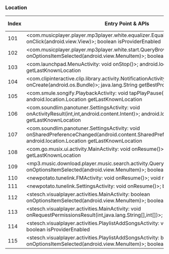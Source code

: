### Location
| Index | Entry Point & APIs | Screen shot | Resource id | Label |
| ------------- | ------------- | ------------- |-------------|-------------|
| 101 | <com.musicplayer.player.mp3player.white.equalizer.EqualizerActivity$2: void onClick(android.view.View)>; boolean isProviderEnabled | ![](F:\COSMOS\output\py\Play_win8\Music_Audio\com.musicplayer.player.mp3player.white\com.musicplayer.player.mp3player.white.equalizer.EqualizerActivity.png) |  | |
| 102 | <com.musicplayer.player.mp3player.white.start.QueryBrowserActivity: boolean onOptionsItemSelected(android.view.MenuItem)>; boolean isProviderEnabled | ![](F:\COSMOS\output\py\Play_win8\Music_Audio\com.musicplayer.player.mp3player.white\com.musicplayer.player.mp3player.white.start.QueryBrowserActivity.png) |  | |
| 103 | <com.launchpad.MenuActivity: void onStop()>; android.location.Location getLastKnownLocation | ![](F:\COSMOS\output\py\Play_win8\Music_Audio\com.paullipnyagov.dubsteplaunchpad24\com.launchpad.MenuActivity.png) |  | F |
| 104 | <com.clipinteractive.clip.library.activity.NotificationActivity: void onCreate(android.os.Bundle)>; java.lang.String getBestProvider | ![](F:\COSMOS\output\py\Play_win8\Music_Audio\com.radio.station.PIOLIN.DJ\com.clipinteractive.clip.library.activity.NotificationActivity.png) |  | F |
| 105 | <com.smule.songify.PlaybackActivity: void tapPlayPause(android.view.View)>; android.location.Location getLastKnownLocation | ![](F:\COSMOS\output\py\Play_win8\Music_Audio\com.smule.songify\com.smule.songify.PlaybackActivity.png) |  | F |
| 106 | <com.soundlim.panotuner.SettingsActivity: void onActivityResult(int,int,android.content.Intent)>; android.location.Location getLastKnownLocation | ![](F:\COSMOS\output\py\Play_win8\Music_Audio\com.soundlim.panotuner\com.soundlim.panotuner.SettingsActivity.png) |  | |
| 107 | <com.soundlim.panotuner.SettingsActivity: void onSharedPreferenceChanged(android.content.SharedPreferences,java.lang.String)>; android.location.Location getLastKnownLocation | ![](F:\COSMOS\output\py\Play_win8\Music_Audio\com.soundlim.panotuner\com.soundlim.panotuner.SettingsActivity.png) |  | |
| 108 | <com.go.musix.ui.activity.MainActivity: void onResume()>; android.location.Location getLastKnownLocation | ![](F:\COSMOS\output\py\Play_win8\Music_Audio\com.sso.ares\com.go.musix.ui.activity.MainActivity.png) |  | D |
| 109 | <mp3.music.download.player.music.search.activity.QueryBrowserActivity: boolean onOptionsItemSelected(android.view.MenuItem)>; boolean isProviderEnabled | ![](F:\COSMOS\output\py\Play_win8\Music_Audio\mp3.music.download.player.music.search\mp3.music.download.player.music.search.activity.QueryBrowserActivity.png) |  | |
| 110 | <newpotato.tunelink.FMActivity: void onResume()>; void requestLocationUpdates | ![](F:\COSMOS\output\py\Play_win8\Music_Audio\newpotato.tunelink\newpotato.tunelink.FMActivity.png) |  | |
| 111 | <newpotato.tunelink.SettingsActivity: void onResume()>; boolean isProviderEnabled | ![](F:\COSMOS\output\py\Play_win8\Music_Audio\newpotato.tunelink\newpotato.tunelink.SettingsActivity.png) |  | |
| 112 | <stesch.visualplayer.activities.MainActivity: boolean onOptionsItemSelected(android.view.MenuItem)>; boolean isProviderEnabled | ![](F:\COSMOS\output\py\Play_win8\Music_Audio\stesch.visualplayer\stesch.visualplayer.activities.MainActivity.png) |  | |
| 113 | <stesch.visualplayer.activities.MainActivity: void onRequestPermissionsResult(int,java.lang.String[],int[])>; boolean isProviderEnabled | ![](F:\COSMOS\output\py\Play_win8\Music_Audio\stesch.visualplayer\stesch.visualplayer.activities.MainActivity.png) |  | |
| 114 | <stesch.visualplayer.activities.PlaylistAddSongsActivity: void onBackPressed()>; boolean isProviderEnabled | ![](F:\COSMOS\output\py\Play_win8\Music_Audio\stesch.visualplayer\stesch.visualplayer.activities.PlaylistAddSongsActivity.png) |  | |
| 115 | <stesch.visualplayer.activities.PlaylistAddSongsActivity: boolean onOptionsItemSelected(android.view.MenuItem)>; boolean isProviderEnabled | ![](F:\COSMOS\output\py\Play_win8\Music_Audio\stesch.visualplayer\stesch.visualplayer.activities.PlaylistAddSongsActivity.png) |  | |
